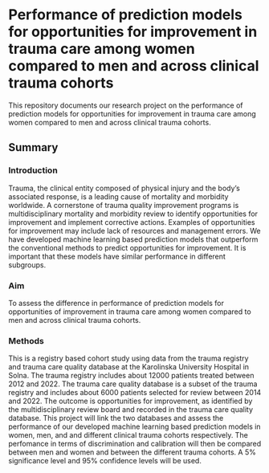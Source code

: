 # Performance of prediction models for opportunities for improvement in trauma care among women compared to men and across clinical trauma cohorts

This repository documents our research project on the performance of prediction models for opportunities for improvement in trauma care among women compared to men and across clinical trauma cohorts.

## Summary

### Introduction

Trauma, the clinical entity composed of physical injury and the body’s associated response, is a
leading cause of mortality and morbidity worldwide. A cornerstone of trauma quality
improvement programs is multidisciplinary mortality and morbidity review to identify
opportunities for improvement and implement corrective actions. Examples of opportunities for
improvement may include lack of resources and management errors. We have developed machine
learning based prediction models that outperform the conventional methods to predict
opportunities for improvement. It is important that these models have similar performance in
different subgroups.

### Aim

To assess the difference in performance of prediction models for opportunities of improvement in
trauma care among women compared to men and across clinical trauma cohorts.

### Methods

This is a registry based cohort study using data from the trauma registry and trauma care quality
database at the Karolinska University Hospital in Solna. The trauma registry includes about
12000 patients treated between 2012 and 2022. The trauma care quality database is a subset of the
trauma registry and includes about 6000 patients selected for review between 2014 and 2022. The
outcome is opportunities for improvement, as identified by the multidisciplinary review board and
recorded in the trauma care quality database. This project will link the two databases and assess
the performance of our developed machine learning based prediction models in women, men, and
and different clinical trauma cohorts respectively. The perfomance in terms of discrimination and
calibration will then be compared between men and women and between the different trauma
cohorts. A 5% significance level and 95% confidence levels will be used.

